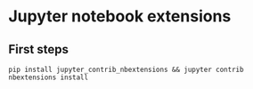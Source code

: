 # Jupyter notebook extensions

## First steps
`pip install jupyter_contrib_nbextensions && jupyter contrib nbextensions install`
